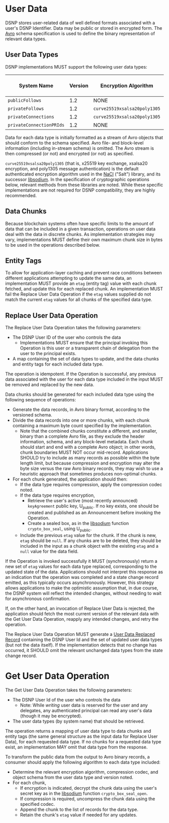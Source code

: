 # User Data

DSNP stores user-related data of well defined formats associated with a user's DSNP Identifier.
Data may be public or stored in encrypted form.
The [Avro](https://avro.apache.org) schema specification is used to define the binary representation of relevant data types.

## User Data Types

DSNP implementations MUST support the following user data types:

| System Name | Version | Encryption Algorithm | Compression Codec | Avro Object Type |
| --- | --- | --- | --- | --- |
| `publicFollows` | 1.2 | NONE | [`brotli`](https://brotli.org) | [GraphEdge](Graph.md#edges) |
| `privateFollows` | 1.2 | `curve25519xsalsa20poly1305` |  [`brotli`](https://brotli.org) | [GraphEdge](Graph.md#edges) |
| `privateConnections` | 1.2 | `curve25519xsalsa20poly1305` | [`brotli`](https://brotli.org) | [GraphEdge](Graph.md#edges) |
| `privateConnectionPRIds` | 1.2 | NONE | NONE | [PRId](Graph.md#pseudonymous-relationship-identifiers) |

Data for each data type is initially formatted as a stream of Avro objects that should conform to the schema specified.
Avro file- and block-level information (including in-stream schema) is omitted.
The Avro stream is then compressed (or not) and encrypted (or not) as specified.

`curve25519xsalsa20poly1305` (that is, x25519 key exchange, xsalsa20 encryption, and poly1305 message authentication) is the default authenticated encryption algorithm used in the [NaCl](https://nacl.cr.yp.to) ("Salt") library, and its successor [libsodium](https://libsodium.org). In the specification of cryptographic operations below, relevant methods from these libraries are noted. While these specific implementations are not required for DSNP compatibility, they are highly recommended.

## Data Chunks

Because blockchain systems often have specific limits to the amount of data that can be included in a given transaction, operations on user data deal with the data in discrete chunks.
As implementation strategies may vary, implementations MUST define their own maximum chunk size in bytes to be used in the operations described below.

## Entity Tags

To allow for application-layer caching and prevent race conditions between different applications attempting to update the same data, an implementation MUST provide an `etag` (entity tag) value with each chunk fetched, and update this for each replaced chunk.
An implementation MUST fail the Replace User Data Operation if the `etag` values supplied do not match the current `etag` values for all chunks of the specified data type.

## Replace User Data Operation

The Replace User Data Operation takes the following parameters:

* The DSNP User ID of the user who controls the data
  * Implementations MUST ensure that the principal invoking this Operation is this user or a transparent chain of delegation from the user to the principal exists.
* A map containing the set of data types to update, and the data chunks and entity tags for each included data type.

The operation is idempotent.
If the Operation is successful, any previous data associated with the user for each data type included in the input MUST be removed and replaced by the new data.

Data chunks should be generated for each included data type using the following sequence of operations:
* Generate the data records, in Avro binary format, according to the versioned schema.
* Divide the data records into one or more chunks, with each chunk containing a maximum byte count specified by the implementation.
  * Note that the combined chunks constitute a different, and smaller, binary than a complete Avro file, as they exclude the header information, schema, and any block-level metadata.
    Each chunk should start and end with a complete Avro object; in other words, chunk boundaries MUST NOT occur mid-record.
    Applications SHOULD try to include as many records as possible within the byte length limit, but because compression and encryption may alter the byte size versus the raw Avro binary records, they may wish to use a heuristic approach that sometimes produces non-optimal chunks.
* For each chunk generated, the application should then:
  * If the data type requires compression, apply the compression codec noted.
  * If the data type requires encryption,
    * Retrieve the user's active (most recently announced) `keyAgreement` public key, U<sub>public</sub>.
    If no key exists, one should be created and published as an Announcement before invoking the Operation.
    * Create a sealed box, as in the [libsodium](https://doc.libsodium.org/public-key_cryptography/sealed_boxes) function `crypto_box_seal`, using U<sub>public</sub>.
  * Include the previous `etag` value for the chunk. If the chunk is new, `etag` should be `null`.
  If any chunks are to be deleted, they should be included in the input as a chunk object with the existing `etag` and a `null` value for the data field.

If the Operation is invoked successfully it MUST (synchronously) return a new set of `etag` values for each data type replaced, corresponding to the updated state of the data.
Applications should not interpret this response as an indication that the operation was completed and a state change record emitted, as this typically occurs asynchronously.
However, this strategy allows applications to make the optimistic assumption that, in due course, the DSNP system will reflect the intended changes, without needing to wait for asynchronous confirmation.

If, on the other hand, an invocation of Replace User Data is rejected, the application should fetch the most current version of the relevant data with the Get User Data Operation, reapply any intended changes, and retry the operation.

The Replace User Data Operation MUST generate a [User Data Replaced Record](Records.md#user-data-replaced) containing the DSNP User Id and the set of updated user data types (but not the data itself).
If the implementation detects that no change has occurred, it SHOULD omit the relevant unchanged data types from the state change record.

# Get User Data Operation

The Get User Data Operation takes the following parameters:
* The DSNP User Id of the user who controls the data
  * Note: While _writing_ user data is reserved for the user and any delegates, any authenticated principal can read any user's data (though it may be encrypted).
* The user data types (by system name) that should be retrieved.

The operation returns a mapping of user data type to data chunks and entity tags (the same general structure as the input data for Replace User Data), for each requested data type.
If no chunks for a requested data type exist, an implementation MAY omit that data type from the response.

To transform the public data from the output to Avro binary records, a consumer should apply the following algorithm to each data type included:
* Determine the relevant encryption algorithm, compression codec, and object schema from the user data type and version noted.
* For each chunk,
  * If encryption is indicated, decrypt the chunk data using the user's secret key as in the [libsodium](https://doc.libsodium.org/public-key_cryptography/sealed_boxes) function `crypto_box_seal_open`.
  * If compression is required, uncompress the chunk data using the specified codec.
  * Append the chunk to the list of records for the data type.
  * Retain the chunk's `etag` value if needed for any updates.
